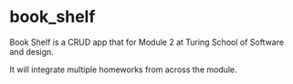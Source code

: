 # book_shelf

Book Shelf is a CRUD app that for Module 2 at Turing School of Software and design.

It will integrate multiple homeworks from across the module. 
